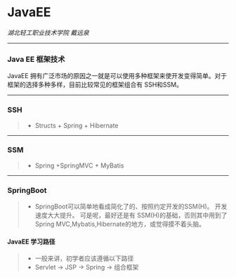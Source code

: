 # JavaEE       
_湖北轻工职业技术学院 戴远泉_
****
### Java EE 框架技术  
JavaEE 拥有广泛市场的原因之一就是可以使用多种框架来使开发变得简单。对于框架的选择多种多样，目前比较常见的框架组合有 SSH和SSM。
****
### SSH
>* Structs + Spring + Hibernate
****
### SSM
>* Spring +SpringMVC + MyBatis  
****
### SpringBoot  
>* SpringBoot可以简单地看成简化了的、按照约定开发的SSM(H)。 开发速度大大提升。 可是呢，最好还是有 SSM(H)的基础，否则其中用到了Spring MVC,Mybatis,Hibernate的地方，或觉得摸不着头脑。


#### JavaEE 学习路径
>* 一般来讲，初学者应该遵循以下路径
>* Servlet -> JSP -> Spring -> 组合框架

